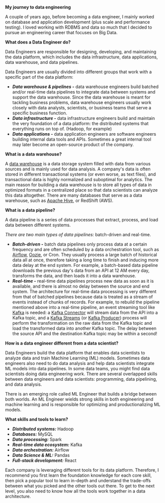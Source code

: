 **My journey to data engineering**

A couple of years ago, before becoming a data engineer, I mainly worked on database and application development (plus scale and performance testing). I loved working with RDBMS and data so much that I decided to pursue an engineering career that focuses on Big Data.

**What does a Data Engineer do?**

Data Engineers are responsible for designing, developing, and maintaining the data platform, which includes the data infrastructure, data applications, data warehouse, and data pipelines.

Data Engineers are usually divided into different groups that work with a specific part of the data platform:

-   _**Data warehouse & pipelines -**_ data warehouse engineers build batched and/or real-time data pipelines to integrate data between systems and support the data warehouse. Since the data warehouse is meant for tackling business problems, data warehouse engineers usually work closely with data analysts, scientists, or business teams that serve a specific business function.
-   _**Data infrastructure -**_ data infrastructure engineers build and maintain the very foundation of a data platform: the distributed systems that everything runs on top of. (Hadoop, for example)
-   _**Data applications -**_ data application engineers are software engineers building internal data tools and APIs. Sometimes a great internal tool may later become an open-source product of the company.

**What is a data warehouse?**

A [data warehouse](https://en.wikipedia.org/wiki/Data_warehouse) is a data storage system filled with data from various sources and is mainly used for data analysis. A company's data is often stored in different transactional systems (or even worse, as text files), and transactional data is highly normalized and suboptimal for analytics. The main reason for building a data warehouse is to store all types of data in optimized formats in a centralized place so that data scientists can analyze this data altogether. There are many databases that serve as a data warehouse, such as [Apache Hive](https://hive.apache.org/), or RedShift (AWS).

**What is a data pipeline?**

A data pipeline is a series of data processes that extract, process, and load data between different systems.

_There are two main types of data pipelines:_ batch-driven and real-time.

-   _**Batch-driven -**_ batch data pipelines only process data at a certain frequency and are often scheduled by a data orchestration tool, such as [Airflow](https://towardsdatascience.com/https-medium-com-xinran-waibel-build-data-pipelines-with-apache-airflow-808a4de79047), [Oozie](https://towardsdatascience.com/lesser-known-tips-on-apache-oozie-1e9bee9169da), or Cron. They usually process a large batch of historical data all at once, therefore taking a long time to finish and inducing more data delay at the end system. For example, a batch-based data pipeline downloads the previous day's data from an API at 12 AM every day, transforms the data, and then loads it into a data warehouse.
-   _**Real-time -**_ real-time data pipelines process new data as soon as it is available, and there is almost no delay between the source and end system. The architecture for real-time data processing is very different from that of batched pipelines because data is treated as a stream of events instead of chunks of records. For example, to rebuild the pipeline mentioned above into a real-time pipeline, an event streaming tool like [Kafka](https://www.confluent.io/what-is-apache-kafka/) is needed: a [Kafka Connector](https://www.confluent.io/product/confluent-platform/platform-ecosystem/) will stream data from the API into a Kafka topic, and a [Kafka Streams](https://docs.confluent.io/platform/current/streams/index.html) (or [Kafka Producer](https://docs.confluent.io/platform/current/clients/producer.html)) process will perform the transformation on the raw data from the Kafka topic and load the transformed data into another Kafka topic. The delay between the source API and the destination Kafka topic may be within a second!

**How is a data engineer different from a data scientist?**

Data Engineers build the data platform that enables data scientists to analyze data and train Machine Learning (ML) models. Sometimes data engineers also need to do data analysis and help data scientists integrate ML models into data pipelines. In some data teams, you might find data scientists doing data engineering work. There are several overlapped skills between data engineers and data scientists: programming, data pipelining, and data analysis.

There is an emerging role called ML Engineer that builds a bridge between both worlds. An ML Engineer wields strong skills in both engineering and machine learning and is responsible for optimizing and productionalizing ML models.

**What skills and tools to learn?**

-   _**Distributed systems:**_ Hadoop
-   _**Databases:**_ MySQL
-   _**Data processing:**_ Spark
-   _**Real-time data ecosystem:**_ Kafka
-   _**Data orchestration:**_ Airflow
-   _**Data Science & ML:**_ Pandas
-   _**Full-stack development:**_ React

Each company is leveraging different tools for its data platform. Therefore, I recommend you first learn the foundation knowledge for each core skill, then pick a popular tool to learn in-depth and understand the trade-offs between what you picked and the other tools out there. To get to the next level, you also need to know how all the tools work together in a data architecture.